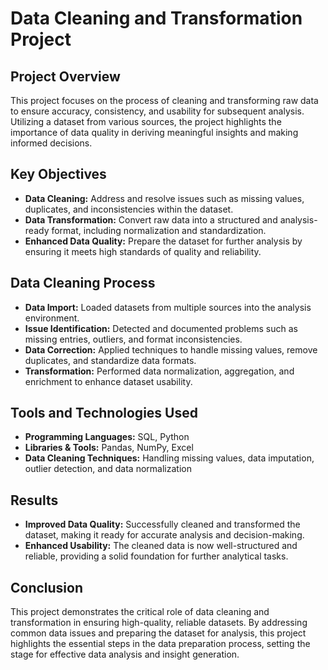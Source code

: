 # Data Cleaning and Transformation Project

## Project Overview

This project focuses on the process of cleaning and transforming raw data to ensure accuracy, consistency, and usability for subsequent analysis. Utilizing a dataset from various sources, the project highlights the importance of data quality in deriving meaningful insights and making informed decisions.

## Key Objectives

- **Data Cleaning:** Address and resolve issues such as missing values, duplicates, and inconsistencies within the dataset.
- **Data Transformation:** Convert raw data into a structured and analysis-ready format, including normalization and standardization.
- **Enhanced Data Quality:** Prepare the dataset for further analysis by ensuring it meets high standards of quality and reliability.

## Data Cleaning Process

- **Data Import:** Loaded datasets from multiple sources into the analysis environment.
- **Issue Identification:** Detected and documented problems such as missing entries, outliers, and format inconsistencies.
- **Data Correction:** Applied techniques to handle missing values, remove duplicates, and standardize data formats.
- **Transformation:** Performed data normalization, aggregation, and enrichment to enhance dataset usability.

## Tools and Technologies Used

- **Programming Languages:** SQL, Python
- **Libraries & Tools:** Pandas, NumPy, Excel
- **Data Cleaning Techniques:** Handling missing values, data imputation, outlier detection, and data normalization

## Results

- **Improved Data Quality:** Successfully cleaned and transformed the dataset, making it ready for accurate analysis and decision-making.
- **Enhanced Usability:** The cleaned data is now well-structured and reliable, providing a solid foundation for further analytical tasks.

## Conclusion

This project demonstrates the critical role of data cleaning and transformation in ensuring high-quality, reliable datasets. By addressing common data issues and preparing the dataset for analysis, this project highlights the essential steps in the data preparation process, setting the stage for effective data analysis and insight generation.
